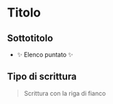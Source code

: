 # Titolo
## Sottotitolo

- ✨ Elenco puntato ✨

## Tipo di scrittura

> Scrittura con 
> la riga di fianco
